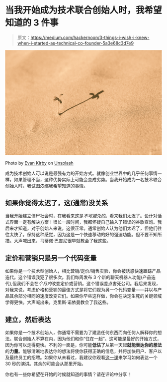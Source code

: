 # 当我开始成为技术联合创始人时，我希望知道的 3 件事

> 原文：<https://medium.com/hackernoon/3-things-i-wish-i-knew-when-i-started-as-technical-co-founder-5a3e68c3d7e9>

![](img/1f2760d1124fa8ca6c3ccc8fa024c8b8.png)

Photo by [Evan Kirby](https://unsplash.com/photos/jl8x6XpE8Y4?utm_source=unsplash&utm_medium=referral&utm_content=creditCopyText) on [Unsplash](https://unsplash.com/?utm_source=unsplash&utm_medium=referral&utm_content=creditCopyText)

成为技术创始人可以说是最强有力的开始方式。就像创业世界中的几乎任何事情一样，如果管理不当，这种优势实际上可能会变成劣势。当我开始成为一名技术联合创始人时，我试图浓缩我希望知道的事情。

## **如果你觉得太迟了，这(通常)没关系**

当我开始建立僵尸社会时，在我看来这是*不可避免的*。看来我们太迟了。设计对话式界面一定有解决方案！很长一段时间，我都怀疑自己输入了错误的谷歌查询。我后来才知道，对于创始人来说，这很正常。通常创始人认为他们太迟了，但他们往往太快了。保持这种感觉，因为这是一个快速移动的好的强迫功能。但不要不知所措。大声喊出来，马蒂诺·巴吉尼很早就教会了我这些。

## 定价和营销只是另一个代码变量

如果你是一个技术型创始人，相比营销/定价/销售实验，你会被诱惑快速跟踪产品迭代。这个错误我犯了很多次。我们每周发布 3 个新的聊天机器人功能(产品迭代),但我们不会在*个月内*改变定价或营销。这个错误差点害死公司。我后来发现，对我来说，考虑价格和营销的最佳方式是将它们视为另一个代码变量——并以与产品其余部分相同的速度改变它们。如果你早些这样做，你会在决定生死的关键领域学得更快。大声喊出来，克里斯·诺依曼教会了我这些。

## 建立，然后表达

如果你是一个技术创始人，你通常不需要为了建造任何东西而向任何人解释你的想法。联合创始人不算在内，因为他们和你“住在一起”。这可能是最好的开始方式，因为你可以走得更快。不利的一面是，你可能**低估了**从第一天起**就能表达你的想法**的**力量**。能够清晰地表达你的想法将使你获得正确的信息，并将加快用户、客户以及最终员工的招聘。如果你从未看过，我建议你观看[这一课](https://www.youtube.com/watch?v=Q-YBCehpgpc)来学习如何表达一个 30 秒的演讲。其余的可能会从那里开始。

你也有一些你希望在开始的时候就知道的事情？请在评论中分享！